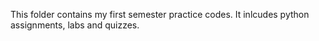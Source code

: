 This folder contains my first semester practice codes. It inlcudes python assignments, labs and quizzes.
